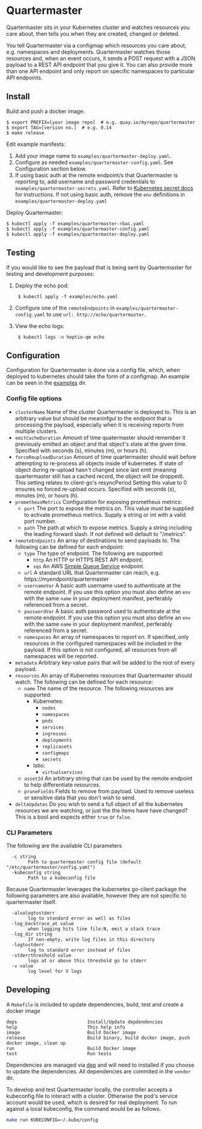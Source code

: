 # Quartermaster

Quartermaster sits in your Kubernetes cluster and watches resources you care about, then tells you when they are created, changed or deleted.

You tell Quartermaster via a configmap which resources you care about, e.g. namespaces and deployments.  Quartermaster watches those resources and, when an event occurs, it sends a POST request with a JSON payload to a REST API endpoint that you give it.  You can also provide more than one API endpoint and only report on specific namespaces to particular API endpoints.

## Install

Build and push a docker image:

    $ export PREFIX=[your image repo]  # e.g. quay.io/myrepo/quartermaster
    $ export TAG=[version no.]  # e.g. 0.14
    $ make release

Edit example manifests:

1. Add your image name to `examples/quartermaster-deploy.yaml`.
2. Configure as needed `examples/quartermaster-config.yaml`.  See Configuration section below.
3. If using basic auth at the remote endpoint/s that Quartermaster is reporting to, add username and password credentials to `examples/quartermaster-secrets.yaml`.  Refer to [Kubernetes secret docs](https://kubernetes.io/docs/concepts/configuration/secret/#creating-a-secret-manually) for instructions.  If not using basic auth, remove the `env` definitions in `examples/quartermaster-deploy.yaml`

Deploy Quartermaster:

    $ kubectl apply -f examples/quartermaster-rbac.yaml
    $ kubectl apply -f examples/quartermaster-config.yaml
    $ kubectl apply -f examples/quartermaster-deploy.yaml

## Testing

If you would like to see the payload that is being sent by Quartermaster for testing and development purposes:

1. Deploy the echo pod:

        $ kubectl apply -f examples/echo.yaml

2. Configure one of the `remoteEndpoints` in `examples/quartermaster-config.yaml` to use `url: http://echo/quartermaster`.
3. View the echo logs:

        $ kubectl logs -n heptio-qm echo

## Configuration

Configuration for Quartermaster is done via a config file, which, when deployed to kubernetes should take the form of a configmap. An example can be seen in the [examples](examples) dir.

### Config file options

* `clusterName` Name of the cluster Quartermaster is deployed to.  This is an arbitrary value but should be meaninfgul to the endpoint that is processing the payload, especially when it is receiving reports from multiple clusters.
* `emitCacheDuration` Amount of time quatermaster should remember it previously emitted an object and that object's state at the given time. Specified with seconds (s), minutes (m), or hours (h).
* `forceReuploadDuration` Amount of time quartermaster should wait before attempting to re-process all objects inside of kubernetes. If state of object during re-upload hasn't changed since last emit (meaning quartermaster still has a cached record, the object will be dropped). This setting relates to client-go's resyncPeriod Setting this value to 0 ensures no forced re-upload occurs. Specified with seconds (s), minutes (m), or hours (h).
* `prometheusMetrics` Configuration for exposing prometheus metrics:
    - `port` The port to expose the metrics on.  This value must be supplied to activate prometheus metrics.  Supply a string or int with a valid port number.
    - `path` The path at which to expose metrics.  Supply a string including the leading forward slash.  If not defined will default to "/metrics".
* `remoteEndpoints` An array of destinations to send payloads to. The following can be defined for each endpoint:
    - `type` The type of endpoint.  The following are supported:
        * `http` An HTTP or HTTPS REST API endpoint.
        * `sqs` An AWS [Simple Queue Service](https://aws.amazon.com/sqs/) endpoint.
    - `url` A standard URL that Quartermaster can reach, e.g. https://myendpoint/quartermaster
    - `usernameVar` A basic auth username used to authenticate at the remote endpoint. If you use this option you must also define an `env` with the same `name` in your deployment manifest, perferably referenced from a secret.
    - `passwordVar` A basic auth password used to authenticate at the remote endpoint. If you use this option you must also define an `env` with the same `name` in your deployment manifest, perferably referenced from a secret.
    - `namespaces` An array of namespaces to report on.  If specified, only resources in the configured namespaces will be included in the payload.  If this option is not configured, all resources from all namespaces will be reported.
* `metadata` Arbitrary key-value pairs that will be added to the root of every payload.
* `resources` An array of Kubernetes resources that Quartermaster should watch.  The following can be defined for each resource:
    - `name` The name of the resource.  The following resources are supported:
        * Kubernetes:
            - `nodes`
            - `namespaces`
            - `pods`
            - `services`
            - `ingresses`
            - `deployments`
            - `replicasets`
            - `configmaps`
            - `secrets`
        * Istio:
            - `virtualservices`
    - `assetId` An arbitrary string that can be used by the remote endpoint to help differentiate resources.
    - `pruneFields` Fields to remove from payload. Used to remove useless or sensitive data that you don't wish to send.
* `deltaUpdates` Do you wish to send a full object of all the kubernetes resources we are watching, or just the the items have have changed? This is a bool and expects either `true` or `false`.

### CLI Parameters

The following are the available CLI parameters
```
  -c string
    	Path to quartermaster config file (default "/etc/quartermaster/config.yaml")
  -kubeconfig string
    	Path to a kubeconfig file
```

Because Quartermaster leverages the kubernetes go-client package the following parameters are also available, however they are not specific to quartermaster itself.

```
  -alsologtostderr
    	log to standard error as well as files
  -log_backtrace_at value
    	when logging hits line file:N, emit a stack trace
  -log_dir string
    	If non-empty, write log files in this directory
  -logtostderr
    	log to standard error instead of files
  -stderrthreshold value
    	logs at or above this threshold go to stderr
  -v value
    	log level for V logs
```

## Developing

A `Makefile` is included to update dependencies, build, test and create a docker image

```
deps                          Install/Update depdendencies
help                          This help info
image                         Build Docker image
release                       Build binary, build docker image, push docker image, clean up
run                           Build Docker image
test                          Run tests
```

Dependencies are managed via [dep](https://github.com/golang/dep) and will need to installed if you choose to update the dependencies. All dependencies are commited in the `vendor` dir.

To develop and test Quartermaster locally, the controller accepts a kubeconfig file to interact with a cluster. Otherwise the pod's service account would be used, which is desired for real deployment. To run against a local kubeconfig, the command would be as follows.

```bash
make run KUBECONFIG=~/.kube/config
```


